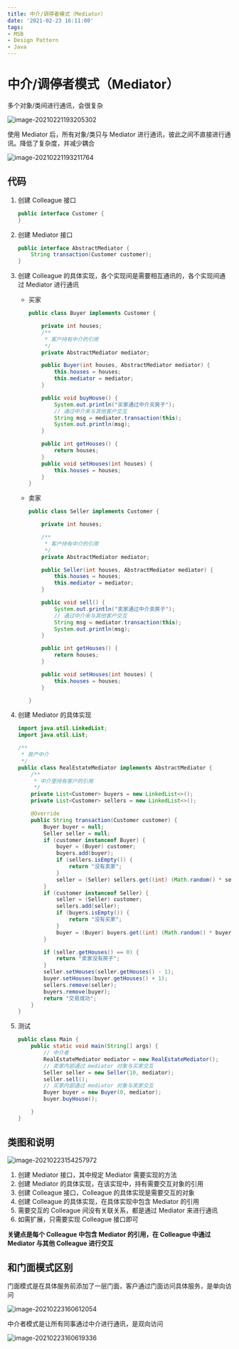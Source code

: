 ```yaml
---
title: 中介/调停者模式（Mediator）
date: '2021-02-23 16:11:00'
tags:
- MSB
- Design Pattern
- Java
---
```

# 中介/调停者模式（Mediator）

多个对象/类间进行通讯，会很复杂

![image-20210221193205302](https://gitee.com/swang-harbin/pic-bed/raw/master/images/2021/20210221193205.png)

使用 Mediator 后，所有对象/类只与 Mediator 进行通讯，彼此之间不直接进行通讯。降低了复杂度，并减少耦合

![image-20210221193211764](https://gitee.com/swang-harbin/pic-bed/raw/master/images/2021/20210221193212.png)



## 代码

1. 创建 Colleague 接口

   ```java
   public interface Customer {
   }
   ```

2. 创建 Mediator 接口

   ```java
   public interface AbstractMediator {
       String transaction(Customer customer);
   }
   ```

3. 创建 Colleague 的具体实现，各个实现间是需要相互通讯的，各个实现间通过 Mediator 进行通讯

   - 买家

     ```java
     public class Buyer implements Customer {
     
         private int houses;
         /**
          * 客户持有中介的引用
          */
         private AbstractMediator mediator;
     
         public Buyer(int houses, AbstractMediator mediator) {
             this.houses = houses;
             this.mediator = mediator;
         }
     
         public void buyHouse() {
             System.out.println("买家通过中介买房子");
             // 通过中介来与其他客户交互
             String msg = mediator.transaction(this);
             System.out.println(msg);
         }
     
         public int getHouses() {
             return houses;
         }
         public void setHouses(int houses) {
             this.houses = houses;
         }
     }
     ```

   - 卖家

     ```java
     public class Seller implements Customer {
     
         private int houses;
     
         /**
          * 客户持有中介的引用
          */
         private AbstractMediator mediator;
     
         public Seller(int houses, AbstractMediator mediator) {
             this.houses = houses;
             this.mediator = mediator;
         }
     
         public void sell() {
             System.out.println("卖家通过中介卖房子");
             // 通过中介来与其他客户交互
             String msg = mediator.transaction(this);
             System.out.println(msg);
         }
     
         public int getHouses() {
             return houses;
         }
     
         public void setHouses(int houses) {
             this.houses = houses;
         }
     
     }
     ```

4. 创建 Mediator 的具体实现

   ```java
   import java.util.LinkedList;
   import java.util.List;
   
   /**
    * 房产中介
    */
   public class RealEstateMediator implements AbstractMediator {
       /**
        * 中介里持有客户的引用
        */
       private List<Customer> buyers = new LinkedList<>();
       private List<Customer> sellers = new LinkedList<>();
   
       @Override
       public String transaction(Customer customer) {
           Buyer buyer = null;
           Seller seller = null;
           if (customer instanceof Buyer) {
               buyer = (Buyer) customer;
               buyers.add(buyer);
               if (sellers.isEmpty()) {
                   return "没有卖家";
               }
               seller = (Seller) sellers.get((int) (Math.random() * sellers.size()));
           }
           if (customer instanceof Seller) {
               seller = (Seller) customer;
               sellers.add(seller);
               if (buyers.isEmpty()) {
                   return "没有买家";
               }
               buyer = (Buyer) buyers.get((int) (Math.random() * buyers.size()));
           }
   
           if (seller.getHouses() == 0) {
               return "卖家没有房子";
           }
           seller.setHouses(seller.getHouses() - 1);
           buyer.setHouses(buyer.getHouses() + 1);
           sellers.remove(seller);
           buyers.remove(buyer);
           return "交易成功";
       }
   }
   ```

5. 测试

   ```java
   public class Main {
       public static void main(String[] args) {
           // 中介者
           RealEstateMediator mediator = new RealEstateMediator();
           // 卖家内部通过 mediator 对象与买家交互
           Seller seller = new Seller(10, mediator);
           seller.sell();
           // 买家内部通过 mediator 对象与卖家交互
           Buyer buyer = new Buyer(0, mediator);
           buyer.buyHouse();
   
       }
   }
   ```

## 类图和说明

![image-20210223154257972](https://gitee.com/swang-harbin/pic-bed/raw/master/images/2021/20210223154258.png)



1. 创建 Mediator 接口，其中规定 Mediator 需要实现的方法
2. 创建 Mediator 的具体实现，在该实现中，持有需要交互对象的引用
3. 创建 Colleague 接口，Colleague 的具体实现是需要交互的对象
4. 创建 Colleague 的具体实现，在具体实现中包含 Mediator 的引用
5. 需要交互的 Colleague 间没有关联关系，都是通过 Mediator 来进行通讯
6. 如需扩展，只需要实现 Colleague 接口即可

**关键点是每个 Colleague 中包含 Mediator 的引用，在 Colleague 中通过 Mediator 与其他 Colleague 进行交互**

## 和门面模式区别

门面模式是在具体服务前添加了一层门面，客户通过门面访问具体服务，是单向访问

![image-20210223160612054](https://gitee.com/swang-harbin/pic-bed/raw/master/images/2021/20210223160612.png)

中介者模式是让所有同事通过中介进行通讯，是双向访问

![image-20210223160619336](https://gitee.com/swang-harbin/pic-bed/raw/master/images/2021/20210223160619.png)
